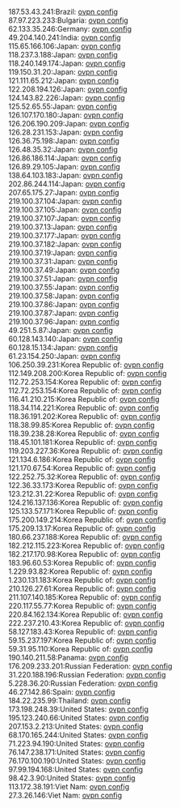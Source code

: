 187.53.43.241:Brazil: [ovpn config](vpn/187_53_43_241.ovpn)  
87.97.223.233:Bulgaria: [ovpn config](vpn/87_97_223_233.ovpn)  
62.133.35.246:Germany: [ovpn config](vpn/62_133_35_246.ovpn)  
49.204.140.241:India: [ovpn config](vpn/49_204_140_241.ovpn)  
115.65.166.106:Japan: [ovpn config](vpn/115_65_166_106.ovpn)  
118.237.3.188:Japan: [ovpn config](vpn/118_237_3_188.ovpn)  
118.240.149.174:Japan: [ovpn config](vpn/118_240_149_174.ovpn)  
119.150.31.20:Japan: [ovpn config](vpn/119_150_31_20.ovpn)  
121.111.65.212:Japan: [ovpn config](vpn/121_111_65_212.ovpn)  
122.208.194.126:Japan: [ovpn config](vpn/122_208_194_126.ovpn)  
124.143.82.226:Japan: [ovpn config](vpn/124_143_82_226.ovpn)  
125.52.65.55:Japan: [ovpn config](vpn/125_52_65_55.ovpn)  
126.107.170.180:Japan: [ovpn config](vpn/126_107_170_180.ovpn)  
126.206.190.209:Japan: [ovpn config](vpn/126_206_190_209.ovpn)  
126.28.231.153:Japan: [ovpn config](vpn/126_28_231_153.ovpn)  
126.36.75.198:Japan: [ovpn config](vpn/126_36_75_198.ovpn)  
126.48.35.32:Japan: [ovpn config](vpn/126_48_35_32.ovpn)  
126.86.186.114:Japan: [ovpn config](vpn/126_86_186_114.ovpn)  
126.89.29.105:Japan: [ovpn config](vpn/126_89_29_105.ovpn)  
138.64.103.183:Japan: [ovpn config](vpn/138_64_103_183.ovpn)  
202.86.244.114:Japan: [ovpn config](vpn/202_86_244_114.ovpn)  
207.65.175.27:Japan: [ovpn config](vpn/207_65_175_27.ovpn)  
219.100.37.104:Japan: [ovpn config](vpn/219_100_37_104.ovpn)  
219.100.37.105:Japan: [ovpn config](vpn/219_100_37_105.ovpn)  
219.100.37.107:Japan: [ovpn config](vpn/219_100_37_107.ovpn)  
219.100.37.13:Japan: [ovpn config](vpn/219_100_37_13.ovpn)  
219.100.37.177:Japan: [ovpn config](vpn/219_100_37_177.ovpn)  
219.100.37.182:Japan: [ovpn config](vpn/219_100_37_182.ovpn)  
219.100.37.19:Japan: [ovpn config](vpn/219_100_37_19.ovpn)  
219.100.37.31:Japan: [ovpn config](vpn/219_100_37_31.ovpn)  
219.100.37.49:Japan: [ovpn config](vpn/219_100_37_49.ovpn)  
219.100.37.51:Japan: [ovpn config](vpn/219_100_37_51.ovpn)  
219.100.37.55:Japan: [ovpn config](vpn/219_100_37_55.ovpn)  
219.100.37.58:Japan: [ovpn config](vpn/219_100_37_58.ovpn)  
219.100.37.86:Japan: [ovpn config](vpn/219_100_37_86.ovpn)  
219.100.37.87:Japan: [ovpn config](vpn/219_100_37_87.ovpn)  
219.100.37.96:Japan: [ovpn config](vpn/219_100_37_96.ovpn)  
49.251.5.87:Japan: [ovpn config](vpn/49_251_5_87.ovpn)  
60.128.143.140:Japan: [ovpn config](vpn/60_128_143_140.ovpn)  
60.128.15.134:Japan: [ovpn config](vpn/60_128_15_134.ovpn)  
61.23.154.250:Japan: [ovpn config](vpn/61_23_154_250.ovpn)  
106.250.39.231:Korea Republic of: [ovpn config](vpn/106_250_39_231.ovpn)  
112.149.208.200:Korea Republic of: [ovpn config](vpn/112_149_208_200.ovpn)  
112.72.253.154:Korea Republic of: [ovpn config](vpn/112_72_253_154.ovpn)  
112.72.253.154:Korea Republic of: [ovpn config](vpn/112_72_253_154.ovpn)  
116.41.210.215:Korea Republic of: [ovpn config](vpn/116_41_210_215.ovpn)  
118.34.114.221:Korea Republic of: [ovpn config](vpn/118_34_114_221.ovpn)  
118.36.191.202:Korea Republic of: [ovpn config](vpn/118_36_191_202.ovpn)  
118.38.99.85:Korea Republic of: [ovpn config](vpn/118_38_99_85.ovpn)  
118.39.238.28:Korea Republic of: [ovpn config](vpn/118_39_238_28.ovpn)  
118.45.101.181:Korea Republic of: [ovpn config](vpn/118_45_101_181.ovpn)  
119.203.227.36:Korea Republic of: [ovpn config](vpn/119_203_227_36.ovpn)  
121.134.6.186:Korea Republic of: [ovpn config](vpn/121_134_6_186.ovpn)  
121.170.67.54:Korea Republic of: [ovpn config](vpn/121_170_67_54.ovpn)  
122.252.75.32:Korea Republic of: [ovpn config](vpn/122_252_75_32.ovpn)  
122.36.33.173:Korea Republic of: [ovpn config](vpn/122_36_33_173.ovpn)  
123.212.31.22:Korea Republic of: [ovpn config](vpn/123_212_31_22.ovpn)  
124.216.137.136:Korea Republic of: [ovpn config](vpn/124_216_137_136.ovpn)  
125.133.57.171:Korea Republic of: [ovpn config](vpn/125_133_57_171.ovpn)  
175.200.149.214:Korea Republic of: [ovpn config](vpn/175_200_149_214.ovpn)  
175.209.13.17:Korea Republic of: [ovpn config](vpn/175_209_13_17.ovpn)  
180.66.237.188:Korea Republic of: [ovpn config](vpn/180_66_237_188.ovpn)  
182.212.115.223:Korea Republic of: [ovpn config](vpn/182_212_115_223.ovpn)  
182.217.170.98:Korea Republic of: [ovpn config](vpn/182_217_170_98.ovpn)  
183.96.60.53:Korea Republic of: [ovpn config](vpn/183_96_60_53.ovpn)  
1.229.93.82:Korea Republic of: [ovpn config](vpn/1_229_93_82.ovpn)  
1.230.131.183:Korea Republic of: [ovpn config](vpn/1_230_131_183.ovpn)  
210.126.27.61:Korea Republic of: [ovpn config](vpn/210_126_27_61.ovpn)  
211.107.140.185:Korea Republic of: [ovpn config](vpn/211_107_140_185.ovpn)  
220.117.55.77:Korea Republic of: [ovpn config](vpn/220_117_55_77.ovpn)  
220.84.162.134:Korea Republic of: [ovpn config](vpn/220_84_162_134.ovpn)  
222.237.210.43:Korea Republic of: [ovpn config](vpn/222_237_210_43.ovpn)  
58.127.183.43:Korea Republic of: [ovpn config](vpn/58_127_183_43.ovpn)  
59.15.237.197:Korea Republic of: [ovpn config](vpn/59_15_237_197.ovpn)  
59.31.95.110:Korea Republic of: [ovpn config](vpn/59_31_95_110.ovpn)  
190.140.211.58:Panama: [ovpn config](vpn/190_140_211_58.ovpn)  
176.209.233.201:Russian Federation: [ovpn config](vpn/176_209_233_201.ovpn)  
31.220.188.196:Russian Federation: [ovpn config](vpn/31_220_188_196.ovpn)  
5.228.36.20:Russian Federation: [ovpn config](vpn/5_228_36_20.ovpn)  
46.27.142.86:Spain: [ovpn config](vpn/46_27_142_86.ovpn)  
184.22.235.99:Thailand: [ovpn config](vpn/184_22_235_99.ovpn)  
173.198.248.39:United States: [ovpn config](vpn/173_198_248_39.ovpn)  
195.123.240.66:United States: [ovpn config](vpn/195_123_240_66.ovpn)  
207.153.2.213:United States: [ovpn config](vpn/207_153_2_213.ovpn)  
68.170.165.244:United States: [ovpn config](vpn/68_170_165_244.ovpn)  
71.223.94.190:United States: [ovpn config](vpn/71_223_94_190.ovpn)  
76.147.238.171:United States: [ovpn config](vpn/76_147_238_171.ovpn)  
76.170.100.190:United States: [ovpn config](vpn/76_170_100_190.ovpn)  
97.99.194.168:United States: [ovpn config](vpn/97_99_194_168.ovpn)  
98.42.3.90:United States: [ovpn config](vpn/98_42_3_90.ovpn)  
113.172.38.191:Viet Nam: [ovpn config](vpn/113_172_38_191.ovpn)  
27.3.26.146:Viet Nam: [ovpn config](vpn/27_3_26_146.ovpn)  
